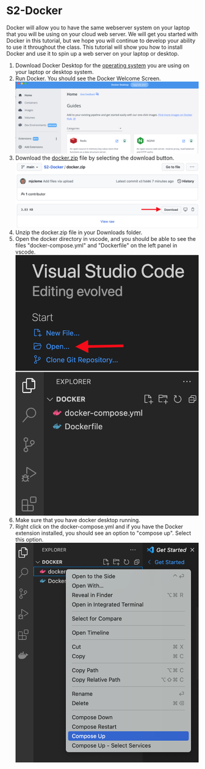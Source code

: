 # S2-Docker
Docker will allow you to have the same webserver system on your laptop that you will be using on your cloud web server.  We will get you started with Docker in this tutorial, but we hope you will continue to develop your ability to use it throughout the class.  This tutorial will show you how to install Docker and use it to spin up a web server on your laptop or desktop.
1. Download Docker Desktop for the [operating system](https://docs.docker.com/get-started/) you are using on your laptop or desktop system. 
2. Run Docker.  You should see the Docker Welcome Screen.
![](images/DockerWelcome.png)  
4. Download the [docker.zip](docker.zip) file by selecting the download button.
![](images/downloadZip.png)
3. Unzip the docker.zip file in your Downloads folder.  
4. Open the docker directory in vscode, and you should be able to see the files "docker-compose.yml" and "Dockerfile" on the left panel in vscode.  
![](images/vscodeOpen.png)
![](images/vscodeFolder.png)
5. Make sure that you have docker desktop running.  
6. Right click on the docker-compose.yml and if you have the Docker extension installed, you should see an option to "compose up".  Select this option.  
![](images/composeup.png)
